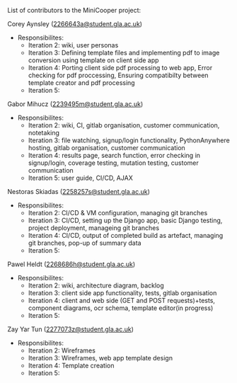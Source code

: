 List of contributors to the MiniCooper project:  
  
Corey Aynsley (2266643a@student.gla.ac.uk)  
 * Responsibilites:  
   * Iteration 2: wiki, user personas  
   * Iteration 3: Defining template files and implementing pdf to image conversion using template on client side app
   * Iteration 4: Porting client side pdf processing to web app, Error checking for pdf proccessing, Ensuring compatibilty between template creator and pdf processing 
   * Iteration 5:  

Gabor Mihucz (2239495m@student.gla.ac.uk)  
 * Responsibilites:  
   * Iteration 2: wiki, CI, gitlab organisation, customer communication, notetaking  
   * Iteration 3: file watching, signup/login functionality, PythonAnywhere hosting, gitlab organisation, customer communication  
   * Iteration 4: results page, search function, error checking in signup/login, coverage testing, mutation testing, customer communication  
   * Iteration 5: user guide, CI/CD, AJAX

Nestoras Skiadas (2258257s@student.gla.ac.uk)  
 * Responsibilites:  
   * Iteration 2: CI/CD & VM  configuration, managing git branches
   * Iteration 3: CI/CD, setting up the Django app, basic Django testing, project deployment, manageing git branches
   * Iteration 4: CI/CD, output of completed build as artefact, managing git branches, pop-up of summary data
   * Iteration 5:

Pawel Heldt (2268686h@student.gla.ac.uk)  
 * Responsibilites:  
   * Iteration 2:  wiki, architecture diagram, backlog
   * Iteration 3:  client side app functionality, tests, gitlab organisation 
   * Iteration 4:  client and web side (GET and POST requests)+tests, component diagrams, ocr schema, template editor(in progress)
   * Iteration 5:  

Zay Yar Tun (2277073z@student.gla.ac.uk)  
 * Responsibilites:  
   * Iteration 2:  Wireframes
   * Iteration 3:  Wireframes, web app template design
   * Iteration 4:  Template creation
   * Iteration 5:  


